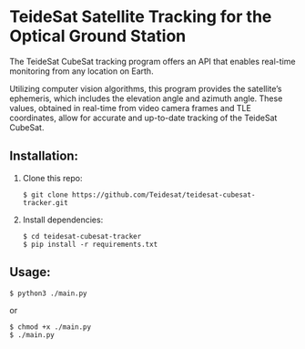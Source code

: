 # TeideSat Satellite Tracking for the Optical Ground Station

The TeideSat CubeSat tracking program offers an API that enables real-time monitoring from any location on Earth.

Utilizing computer vision algorithms, this program provides the satellite’s ephemeris, which includes the elevation angle and azimuth angle. These values, obtained in real-time from video camera frames and TLE coordinates, allow for accurate and up-to-date tracking of the TeideSat CubeSat.

## Installation:
1. Clone this repo:
   ```
   $ git clone https://github.com/Teidesat/teidesat-cubesat-tracker.git
   ```

2. Install dependencies:
   ```
   $ cd teidesat-cubesat-tracker
   $ pip install -r requirements.txt
   ```

## Usage:
```
$ python3 ./main.py
```
or
```
$ chmod +x ./main.py
$ ./main.py
```
